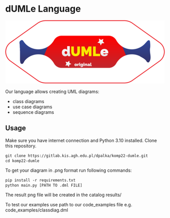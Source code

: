 # dUMLe Language

![logo.png](logo.png)

Our language allows creating UML diagrams:
- class diagrams
- use case diagrams
- sequence diagrams


## Usage

Make sure you have internet connection and Python 3.10 installed. Clone this repository.

```
git clone https://gitlab.kis.agh.edu.pl/dpalka/komp22-dumle.git
cd komp22-dumle
```

To get your diagram in .png format run following commands:

```
pip install -r requirements.txt
python main.py [PATH TO .dml FILE]
```

The result png file will be created in the catalog results/

To test our examples use path to our code_examples file e.g. code_examples/classdiag.dml

